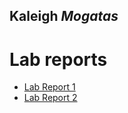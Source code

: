 

## **Kaleigh** ***Mogatas***

# Lab reports

- [Lab Report 1](https://kmogatas.github.io/cse15l-lab-reports/lab-report-1-week-2.html)
- [Lab Report 2](https://kmogatas.github.io/cse15l-lab-reports/lab-report-2.html)

